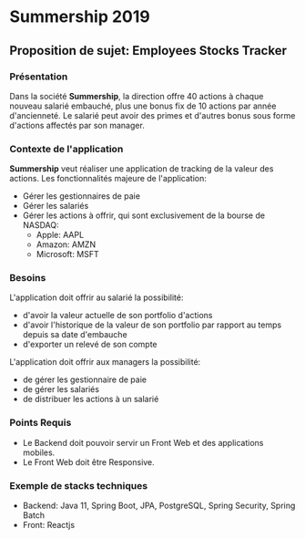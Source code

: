 # Summership 2019 
## Proposition de sujet: Employees Stocks Tracker

### Présentation

Dans la société **Summership**, la direction offre 40 actions à chaque nouveau salarié embauché, plus une bonus fix de 10 actions par année d'ancienneté. Le salarié peut avoir des primes et d'autres bonus sous forme d'actions affectés par son manager.

### Contexte de l'application
**Summership** veut réaliser une application de tracking de la valeur des actions. Les fonctionnalités majeure de l'application:

 - Gérer les gestionnaires de paie
 - Gérer les salariés
 - Gérer les actions à offrir, qui sont exclusivement de la bourse de NASDAQ: 
	 - Apple: AAPL
	 - Amazon: AMZN
	 - Microsoft: MSFT

### Besoins
L'application doit offrir au salarié la possibilité:

 - d'avoir la valeur actuelle de son portfolio d'actions
 - d'avoir l'historique de la valeur de son portfolio par rapport au temps depuis sa date d'embauche
 - d'exporter un relevé de son compte

L'application doit offrir aux managers la possibilité:

 - de gérer les gestionnaire de paie
 - de gérer les salariés
 - de distribuer les actions à un salarié

### Points Requis
 - Le Backend doit pouvoir servir un Front Web et des applications mobiles.
 - Le Front Web doit être Responsive.
 
 ### Exemple de stacks techniques
 - Backend: Java 11, Spring Boot, JPA, PostgreSQL, Spring Security, Spring Batch
 - Front: Reactjs
